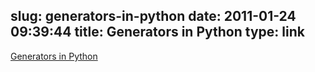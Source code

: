 slug: generators-in-python
date: 2011-01-24 09:39:44
title: Generators in Python
type: link
---

[Generators in Python](http://www.dabeaz.com/generators/Generators.pdf)
